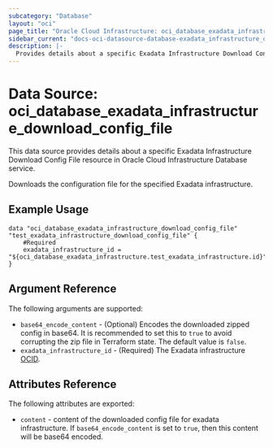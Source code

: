```yaml
---
subcategory: "Database"
layout: "oci"
page_title: "Oracle Cloud Infrastructure: oci_database_exadata_infrastructure_download_config_file"
sidebar_current: "docs-oci-datasource-database-exadata_infrastructure_download_config_file"
description: |-
  Provides details about a specific Exadata Infrastructure Download Config File in Oracle Cloud Infrastructure Database service
---
```


# Data Source: oci_database_exadata_infrastructure_download_config_file
This data source provides details about a specific Exadata Infrastructure Download Config File resource in Oracle Cloud Infrastructure Database service.

Downloads the configuration file for the specified Exadata infrastructure.


## Example Usage

```hcl
data "oci_database_exadata_infrastructure_download_config_file" "test_exadata_infrastructure_download_config_file" {
	#Required
	exadata_infrastructure_id = "${oci_database_exadata_infrastructure.test_exadata_infrastructure.id}"
}
```

## Argument Reference

The following arguments are supported:

* `base64_encode_content` - (Optional) Encodes the downloaded zipped config in base64. It is recommended to set this to `true` to avoid corrupting the zip file in Terraform state. The default value is `false`.
* `exadata_infrastructure_id` - (Required) The Exadata infrastructure [OCID](https://docs.cloud.oracle.com/iaas/Content/General/Concepts/identifiers.htm).

## Attributes Reference

The following attributes are exported:

* `content` - content of the downloaded config file for exadata infrastructure. If `base64_encode_content` is set to `true`, then this content will be base64 encoded.


